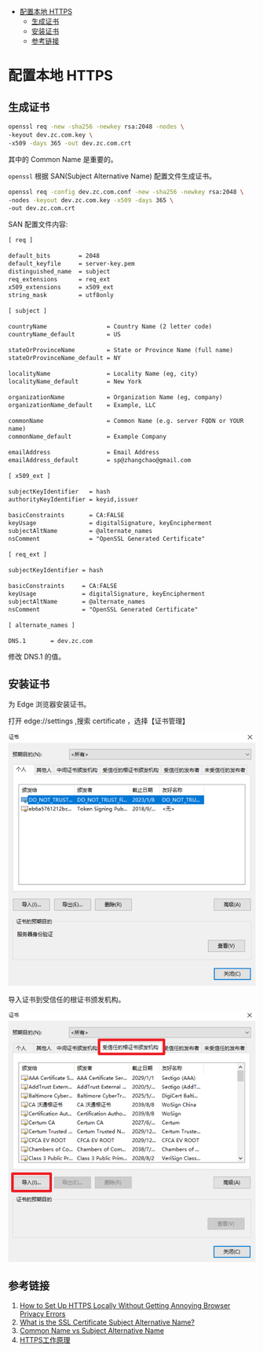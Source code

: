 - [配置本地 HTTPS](#配置本地-HTTPS)
  - [生成证书](#生成证书)
  - [安装证书](#安装证书)
  - [参考链接](#参考链接)

# 配置本地 HTTPS 

## 生成证书
```sh
openssl req -new -sha256 -newkey rsa:2048 -nodes \ 
-keyout dev.zc.com.key \ 
-x509 -days 365 -out dev.zc.com.crt
```

其中的 Common Name 是重要的。

`openssl` 根据 SAN(Subject Alternative Name) 配置文件生成证书。

```sh
openssl req -config dev.zc.com.conf -new -sha256 -newkey rsa:2048 \
-nodes -keyout dev.zc.com.key -x509 -days 365 \
-out dev.zc.com.crt
```

SAN 配置文件内容:

```config
[ req ]

default_bits        = 2048
default_keyfile     = server-key.pem
distinguished_name  = subject
req_extensions      = req_ext
x509_extensions     = x509_ext
string_mask         = utf8only

[ subject ]

countryName                 = Country Name (2 letter code)
countryName_default         = US

stateOrProvinceName         = State or Province Name (full name)
stateOrProvinceName_default = NY

localityName                = Locality Name (eg, city)
localityName_default        = New York

organizationName            = Organization Name (eg, company)
organizationName_default    = Example, LLC

commonName                  = Common Name (e.g. server FQDN or YOUR name)
commonName_default          = Example Company

emailAddress                = Email Address
emailAddress_default        = sp@zhangchao@gmail.com

[ x509_ext ]

subjectKeyIdentifier   = hash
authorityKeyIdentifier = keyid,issuer

basicConstraints       = CA:FALSE
keyUsage               = digitalSignature, keyEncipherment
subjectAltName         = @alternate_names
nsComment              = "OpenSSL Generated Certificate"

[ req_ext ]

subjectKeyIdentifier = hash

basicConstraints     = CA:FALSE
keyUsage             = digitalSignature, keyEncipherment
subjectAltName       = @alternate_names
nsComment            = "OpenSSL Generated Certificate"

[ alternate_names ]

DNS.1       = dev.zc.com
```

修改 DNS.1 的值。

## 安装证书

为 Edge 浏览器安装证书。

打开 edge://settings ,搜索 certificate ，选择【证书管理】

![证书管理](site/assets/manage-certificate.png)

导入证书到受信任的根证书颁发机构。

![导入证书](site/assets/import-root-cretificate.png)

## 参考链接
1. [How to Set Up HTTPS Locally Without Getting Annoying Browser Privacy Errors](https://deliciousbrains.com/https-locally-without-browser-privacy-errors/)
2. [What is the SSL Certificate Subject Alternative Name?](https://support.dnsimple.com/articles/what-is-ssl-san/)
3. [Common Name vs Subject Alternative Name](https://support.dnsimple.com/articles/what-is-common-name/#common-name-vs-subject-alternative-name)
4. [HTTPS工作原理](https://cattail.me/tech/2015/11/30/how-https-works.html)
